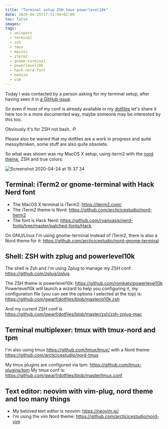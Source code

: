 ```yaml
---
title: "Terminal setup ZSH tmux powerlevel10k"
date: 2020-04-25T17:51:44+02:00
toc: false
images:
tags: 
  - unixporn
  - terminal
  - zsh
  - tmux
  - macosx
  - iterm2
  - gnome-terminal
  - powerlevel10k
  - hack-nerd-font
  - neovim
  - vim
---
```


Today I was contacted by a person asking for my terminal setup, after having
seen it in [a GitHub issue](https://github.com/aristocratos/bashtop/issues/25).

So even if most of my conf is already available in my
[dotfiles](https://github.com/gwarf/dotfiles) let's share it here too in a more
documented way, maybe someone may be interested by this too.

Obviously it's for ZSH not bash. :P

Please also be waned that my dotfiles are a work in progress and quite
messy/broken, some stuff are also quite obsolete.

So what was shown was my MacOS X setup, using iterm2 with the [nord theme](https://www.nordtheme.com/), ZSH and
true colors:

![Screenshot 2020-04-24 at 15 37 34](/blog/iterm2-powerlevel10k.png)

## Terminal: iTerm2 or gnome-terminal with Hack Nerd font

- The MacOS X terminal is iTerm2: https://iterm2.com/
- The iTerm2 theme is Nord: https://github.com/arcticicestudio/nord-iterm2
- The font is Hack Nerd: https://github.com/ryanoasis/nerd-fonts/tree/master/patched-fonts/Hack

On GNU/Linux I'm using gnome-terminal instead of iTerm2, there is also a Nord
theme for it: https://github.com/arcticicestudio/nord-gnome-terminal

## Shell: ZSH with zplug and powerlevel10k

The shell is Zsh and I'm using Zplug to manage my ZSH conf: https://github.com/zplug/zplug.

The ZSH theme is powerlevel10k: https://github.com/romkatv/powerlevel10k
Powerlevel10k will launch a wizard to help you configuring it, my
configuration file (you can see the options I selected at the top) is:
https://github.com/gwarf/dotfiles/blob/master/p10k.zsh

And my current ZSH conf is
https://github.com/gwarf/dotfiles/blob/master/zsh/zsh-zplug-mac

## Terminal multiplexer: tmux with tmux-nord and tpm

I'm also using tmux https://github.com/tmux/tmux/ with a Nord theme:
https://github.com/arcticicestudio/nord-tmux

My tmux plugins are configured via tpm: https://github.com/tmux-plugins/tpm
My tmux conf is: https://github.com/gwarf/dotfiles/blob/master/tmux.conf

## Text editor: neovim with vim-plug, nord theme and too many things

- My beloved text editor is neovim: https://neovim.io/
- I'm using the vim Nord theme: https://github.com/arcticicestudio/nord-vim
